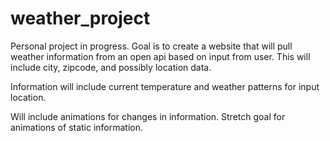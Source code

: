 # weather_project

Personal project in progress. Goal is to create a website that will pull weather information from an open api based on input from user.
This will include city, zipcode, and possibly location data.

Information will include current temperature and weather patterns for input location.

Will include animations for changes in information. Stretch goal for animations of static information.
